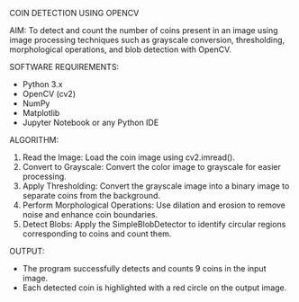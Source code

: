 COIN DETECTION USING OPENCV

AIM:
To detect and count the number of coins present in an image using image processing techniques such as grayscale conversion, thresholding, morphological operations, and blob detection with OpenCV.

SOFTWARE REQUIREMENTS:
- Python 3.x
- OpenCV (cv2)
- NumPy
- Matplotlib
- Jupyter Notebook or any Python IDE

ALGORITHM:
1. Read the Image: Load the coin image using cv2.imread().
2. Convert to Grayscale: Convert the color image to grayscale for easier processing.
3. Apply Thresholding: Convert the grayscale image into a binary image to separate coins from the background.
4. Perform Morphological Operations: Use dilation and erosion to remove noise and enhance coin boundaries.
5. Detect Blobs: Apply the SimpleBlobDetector to identify circular regions corresponding to coins and count them.

OUTPUT:
- The program successfully detects and counts 9 coins in the input image.
- Each detected coin is highlighted with a red circle on the output image.

